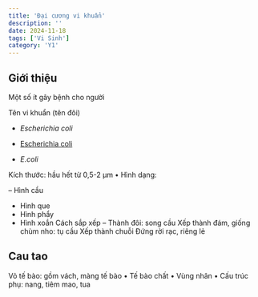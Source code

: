 ```yaml
---
title: 'Đại cương vi khuẩn'
description: ''
date: 2024-11-18
tags: ['Vi Sinh']
category: 'Y1'
---
```


## Giới thiệu

Một số ít gây bệnh cho người

Tên vi khuẩn (tên đôi)

* _Escherichia coli_

* <u>Escherichia coli</u>

* _E.coli_

Kích thước: hầu hết từ 0,5-2 µm
• Hình dạng:

– Hình cầu

* Hình que
* Hình phẩy
* Hình xoắn
Cách sắp xếp
– Thành đôi: song cầu
Xếp thành đám, giống chùm nho: tụ cầu
Xếp thành chuỗi
Đứng rời rạc, riêng lẻ

## Cau tao

Vỏ tế bào: gồm vách, màng tế bào
• Tế bào chất
• Vùng nhân
• Cấu trúc phụ: nang, tiêm mao, tua
